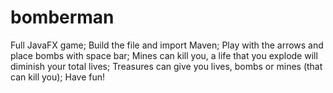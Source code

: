 # bomberman
Full JavaFX game;
Build the file and import Maven;
Play with the arrows and place bombs with space bar;
Mines can kill you, a life that you explode will diminish your total lives;
Treasures can give you lives, bombs or mines (that can kill you);
Have fun!
